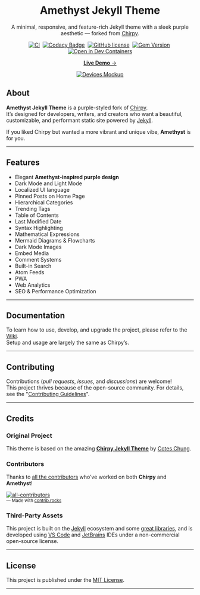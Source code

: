<!-- markdownlint-disable-next-line -->
<div align="center">

  <!-- markdownlint-disable-next-line -->
  # Amethyst Jekyll Theme

  A minimal, responsive, and feature-rich Jekyll theme with a sleek purple aesthetic — forked from [Chirpy](https://github.com/cotes2020/jekyll-theme-chirpy).

  [![CI](https://img.shields.io/github/actions/workflow/status/kyroceus/jekyll-theme-amethyst/ci.yml?logo=github)][ci]&nbsp;
  [![Codacy Badge](https://img.shields.io/codacy/grade/4e556876a3c54d5e8f2d2857c4f43894?logo=codacy)][codacy]&nbsp;
  [![GitHub license](https://img.shields.io/github/license/kyroceus/jekyll-theme-amethyst?color=purple)][license]&nbsp;
  [![Gem Version](https://img.shields.io/gem/v/jekyll-theme-amethyst?&logo=RubyGems&logoColor=ghostwhite&label=gem&color=orchid)][gem]&nbsp;
  [![Open in Dev Containers](https://img.shields.io/badge/Dev_Containers-Open-mediumpurple?logo=linuxcontainers)][open-container]

  [**Live Demo** →][demo]

  [![Devices Mockup](https://chirpy-img.netlify.app/commons/devices-mockup.png)][demo]

</div>

## About

**Amethyst Jekyll Theme** is a purple-styled fork of [Chirpy](https://github.com/cotes2020/jekyll-theme-chirpy).  
It’s designed for developers, writers, and creators who want a beautiful, customizable, and performant static site powered by [Jekyll][jekyllrb].  

If you liked Chirpy but wanted a more vibrant and unique vibe, **Amethyst** is for you.

---

## Features

- Elegant **Amethyst-inspired purple design**
- Dark Mode and Light Mode
- Localized UI language
- Pinned Posts on Home Page
- Hierarchical Categories
- Trending Tags
- Table of Contents
- Last Modified Date
- Syntax Highlighting
- Mathematical Expressions
- Mermaid Diagrams & Flowcharts
- Dark Mode Images
- Embed Media
- Comment Systems
- Built-in Search
- Atom Feeds
- PWA
- Web Analytics
- SEO & Performance Optimization

---

## Documentation

To learn how to use, develop, and upgrade the project, please refer to the [Wiki][wiki].  
Setup and usage are largely the same as Chirpy’s.

---

## Contributing

Contributions (_pull requests_, _issues_, and _discussions_) are welcome!  
This project thrives because of the open-source community. For details, see the "[Contributing Guidelines][contribute-guide]".

---

## Credits

### Original Project

This theme is based on the amazing [**Chirpy Jekyll Theme**](https://github.com/cotes2020/jekyll-theme-chirpy) by [Cotes Chung](https://github.com/cotes2020).

### Contributors

Thanks to [all the contributors][contributors] who’ve worked on both **Chirpy** and **Amethyst**!

[![all-contributors](https://contrib.rocks/image?repo=kyroceus/jekyll-theme-amethyst&columns=16)][contributors]  
<sub>— Made with [contrib.rocks](https://contrib.rocks)</sub>

### Third-Party Assets

This project is built on the [Jekyll][jekyllrb] ecosystem and some [great libraries][lib], and is developed using [VS Code][vscode] and [JetBrains][jetbrains] IDEs under a non-commercial open-source license.

---

## License

This project is published under the [MIT License][license].

---

[gem]: https://rubygems.org/gems/jekyll-theme-amethyst
[ci]: https://github.com/kyroceus/jekyll-theme-amethyst/actions/workflows/ci.yml?query=event%3Apush+branch%3Amaster
[codacy]: https://app.codacy.com/gh/kyroceus/jekyll-theme-amethyst/dashboard?utm_source=gh&utm_medium=referral&utm_content=&utm_campaign=Badge_grade
[license]: https://github.com/kyroceus/jekyll-theme-amethyst/blob/main/LICENSE
[open-container]: https://vscode.dev/redirect?url=vscode://ms-vscode-remote.remote-containers/cloneInVolume?url=https://github.com/kyroceus/jekyll-theme-amethyst
[jekyllrb]: https://jekyllrb.com/
[demo]: https://kyroceus.github.io/amethyst-demo/
[wiki]: https://github.com/kyroceus/jekyll-theme-amethyst/wiki
[contribute-guide]: https://github.com/kyroceus/jekyll-theme-amethyst/blob/master/docs/CONTRIBUTING.md
[contributors]: https://github.com/kyroceus/jekyll-theme-amethyst/graphs/contributors
[lib]: https://github.com/cotes2020/chirpy-static-assets
[vscode]: https://code.visualstudio.com/
[jetbrains]: https://www.jetbrains.com/?from=jekyll-theme-amethyst
